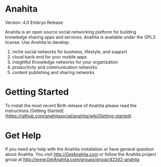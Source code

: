 Anahita
================
Version: 4.0 Embryo Release

Anahita is an open source social networking platform for building knowledge sharing apps and services. Anahita is available under the GPL3 license. Use Anahita to develop:

1. niche social networks for business, lifestyle, and support
2. cloud back-end for your mobile apps
3. insightful Knowledge networks for your organization
4. productivity and communication networks
5. content publishing and sharing networks

Getting Started
================
To install the most recent Birth release of Anahita please read the instructions [Getting Started] (https://github.com/anahitasocial/anahita/wiki/Getting-started).

Get Help
=========
If you need any help with the Anahita installation or have general question about Anahita. 
You visit http://GetAnahita.com or follow the Anahita project group at http://www.GetAnahita.com/groups/group/42242-anahita

